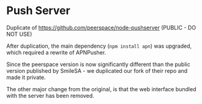 # Push Server

Duplicate of https://github.com/peerspace/node-pushserver (PUBLIC - DO NOT USE)

After duplication, the main dependency (`npm install apn`) was upgraded, which required a rewrite of APNPusher.

Since the peerspace version is now significantly different than the public version published by SmileSA - we duplicated our fork of their repo and made it private.

The other major change from the original, is that the web interface bundled with the server has been removed.
